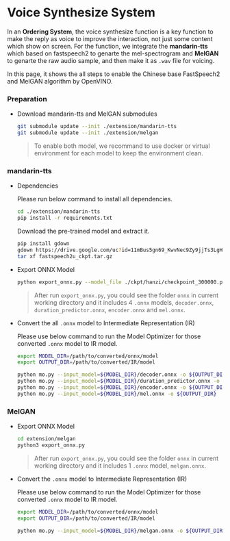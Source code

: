 # Voice Synthesize System

In an **Ordering System**, the voice synthesize function is a key function to make the reply as voice to improve the interaction, not just some content which show on screen. For the function, we integrate the **mandarin-tts** which based on fastspeech2 to genarte the mel-spectrogram and **MelGAN** to genarte the raw audio sample, and then make it as `.wav` file for voicing.

In this page, it shows the all steps to enable the Chinese base FastSpeech2 and MelGAN algorithm by OpenVINO. 

### Preparation

* Download mandarin-tts and MelGAN submodules

    ```sh
    git submodule update --init ./extension/mandarin-tts
    git submodule update --init ./extension/melgan 
    ``` 
    > To enable both model, we recommand to use docker or virtual environment for each model to keep the environment clean.

### mandarin-tts

* Dependencies

    Please run below command to install all dependencies.
    
    ```sh
    cd ./extension/mandarin-tts
    pip install -r requirements.txt
    ```
    
    Download the pre-trained model and extract it.
    
    ```sh
    pip install gdown
    gdown https://drive.google.com/uc?id=11mBus5gn69_KwvNec9Zy9jjTs3LgHdx3
    tar xf fastspeech2u_ckpt.tar.gz 
    ```

* Export ONNX Model

    ```sh
    python export_onnx.py --model_file ./ckpt/hanzi/checkpoint_300000.pth.tar --text_file ./test.txt --channel 2 --duration_control 1.0 --output_dir ./output
    ```

    > After run `export_onnx.py`, you could see the folder `onnx` in current working directory and it includes 4 `.onnx` models, `decoder.onnx`, `duration_predictor.onnx`, `encoder.onnx` and `mel.onnx`.
   
* Convert the all `.onnx` model to Intermediate Representation (IR)

    Please use below command to run the Model Optimizer for those converted `.onnx` model to IR model.

    ```sh
    export MODEL_DIR=/path/to/converted/onnx/model
    export OUTPUT_DIR=/path/to/converted/IR/model

    python mo.py --input_model=${MODEL_DIR}/decoder.onnx -o ${OUTPUT_DIR}
    python mo.py --input_model=${MODEL_DIR}/duration_predictor.onnx -o ${OUTPUT_DIR}
    python mo.py --input_model=${MODEL_DIR}/encoder.onnx -o ${OUTPUT_DIR}
    python mo.py --input_model=${MODEL_DIR}/mel.onnx -o ${OUTPUT_DIR}
    ```


### MelGAN

* Export ONNX Model

    ```sh
    cd extension/melgan
    python3 export_onnx.py
    ```

    > After run `export_onnx.py`, you could see the folder `onnx` in current working directory and it includes 1 `.onnx` model, `melgan.onnx`.
   
* Convert the `.onnx` model to Intermediate Representation (IR)

    Please use below command to run the Model Optimizer for those converted `.onnx` model to IR model.

    ```sh
    export MODEL_DIR=/path/to/converted/onnx/model
    export OUTPUT_DIR=/path/to/converted/IR/model

    python mo.py --input_model=${MODEL_DIR}/melgan.onnx -o ${OUTPUT_DIR}
    ```


